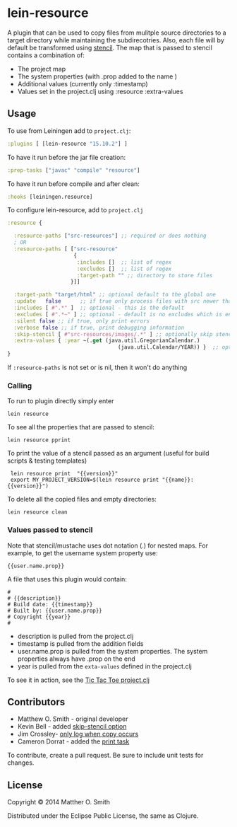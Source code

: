 # lein-resource

A plugin that can be used to copy files from mulitple source
directories to a target directory while maintaining the subdirecotries.  Also, each file
will by default be transformed using [stencil](https://github.com/davidsantiago/stencil).  The map 
that is passed to stencil contains a combination of:

* The project map
* The system properties (with .prop added to the name )
* Additional values (currently only :timestamp)
* Values set in the project.clj using :resource :extra-values

## Usage

To use from Leiningen add to `project.clj`:
```clojure
:plugins [ [lein-resource "15.10.2"] ] 
```
To have it run before the jar file creation:
```clojure
:prep-tasks ["javac" "compile" "resource"]
```
To have it run before compile and after clean:
```clojure
:hooks [leiningen.resource]
```
To configure lein-resource, add to `project.clj`
```clojure
:resource {

  :resource-paths ["src-resources"] ;; required or does nothing
  ; OR
  :resource-paths [ ["src-resource" 
                     {
                      :includes []  ;; list of regex
                      :excludes []  ;; list of regex
                      :target-path "" ;; directory to store files
                    }]]

  :target-path "target/html" ;; optional default to the global one
  :update   false      ;; if true only process files with src newer than dest
  :includes [ #".*" ]  ;; optional - this is the default
  :excludes [ #".*~" ] ;; optional - default is no excludes which is en empty vector
  :silent false ;; if true, only print errors
  :verbose false ;; if true, print debugging information
  :skip-stencil [ #"src-resources/images/.*" ] ;; optionally skip stencil processing - default is an empty vector
  :extra-values { :year ~(.get (java.util.GregorianCalendar.)
                                   (java.util.Calendar/YEAR)) }  ;; optional - default to nil
}
```
If `:resource-paths` is not set or is nil, then it won't do anything

### Calling

To run to plugin directly simply enter

    lein resource

To see all the properties that are passed to stencil:

    lein resource pprint


To print the value of a stencil passed as an argument (useful for build scripts & testing templates)

     lein resource print  "{{version}}"
     export MY_PROJECT_VERSION=$(lein resource print "{{name}}:{{version}}")


To delete all the copied files and empty directories:

    lein resource clean

### Values passed to stencil

Note that stencil/mustache uses dot notation (.) for nested maps.  For example, to get the username 
system property use:

    {{user.name.prop}}

A file that uses this plugin would contain:

    #
    # {{description}}
    # Build date: {{timestamp}}
    # Built by: {{user.name.prop}}
    # Copyright {{year}}
    #

* description is pulled from the project.clj
* timestamp is pulled from the addition fields
* user.name.prop is pulled from the system properties.  The system properties always have .prop on the end
* year is pulled from the `exta-values` defined in the project.clj

To see it in action, see the [Tic Tac Toe project.clj](https://github.com/m0smith/tic-tac-toe/blob/master/project.clj)

## Contributors
* Matthew O. Smith - original developer
* Kevin Bell - added [skip-stencil option](https://github.com/m0smith/lein-resource/pull/6)
* Jim Crossley- [only log when copy occurs](https://github.com/m0smith/lein-resource/pull/10)
* Cameron Dorrat - added the [print task](https://github.com/m0smith/lein-resource/pull/17)

To contribute, create a pull request.  Be sure to include unit tests for changes.

## License

Copyright &copy; 2014 Matther O. Smith

Distributed under the Eclipse Public License, the same as Clojure.
